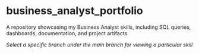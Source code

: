 # business_analyst_portfolio
A repository showcasing my Business Analyst skills, including SQL queries, dashboards, documentation, and project artifacts.

*Select a specific branch under the main branch for viewing a particular skill*
